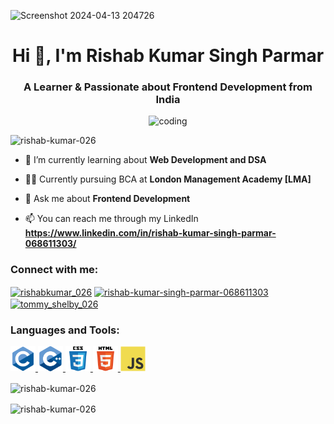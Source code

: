 ![Screenshot 2024-04-13 204726](https://github.com/Rishab-kumar-026/Rishab-kumar-026/assets/163623411/0e3f4dac-a3e6-4dd3-ad04-7c75645a6729)
<h1 align="center">Hi 👋, I'm Rishab Kumar Singh Parmar</h1>
<h3 align="center">A Learner & Passionate about Frontend Development from India</h3>
<p align="center"><img alt="coding" width="50%" height="300px" src="https://camo.githubusercontent.com/7de37139d0b4c1ce40865e799b446c0e963a3dd8fb68d239707237c40604fa3d/68747470733a2f2f63646e2e6472696262626c652e636f6d2f75736572732f3733303730332f73637265656e73686f74732f363538313234332f6176656e746f2e676966"></p>

<p align="left"> <img src="https://komarev.com/ghpvc/?username=rishab-kumar-026&label=Profile%20views&color=0e75b6&style=flat" alt="rishab-kumar-026" /> </p>

- 🌱 I’m currently learning about **Web Development and DSA**

- 👨‍💻 Currently pursuing BCA at **London Management Academy [LMA]**

- 💬 Ask me about **Frontend Development**

- 📫 You can reach me through my LinkedIn **https://www.linkedin.com/in/rishab-kumar-singh-parmar-068611303/**


<h3 align="left">Connect with me:</h3>
<p align="left">
<a href="https://twitter.com/rishabkumar_026" target="blank"><img align="center" src="https://raw.githubusercontent.com/rahuldkjain/github-profile-readme-generator/master/src/images/icons/Social/twitter.svg" alt="rishabkumar_026" height="30" width="40" /></a>
<a href="https://linkedin.com/in/rishab-kumar-singh-parmar-068611303" target="blank"><img align="center" src="https://raw.githubusercontent.com/rahuldkjain/github-profile-readme-generator/master/src/images/icons/Social/linked-in-alt.svg" alt="rishab-kumar-singh-parmar-068611303" height="30" width="40" /></a>
<a href="https://instagram.com/tommy_shelby_026" target="blank"><img align="center" src="https://raw.githubusercontent.com/rahuldkjain/github-profile-readme-generator/master/src/images/icons/Social/instagram.svg" alt="tommy_shelby_026" height="30" width="40" /></a>
</p>

<h3 align="left">Languages and Tools:</h3>
<p align="left"> <a href="https://www.cprogramming.com/" target="_blank" rel="noreferrer"> <img src="https://raw.githubusercontent.com/devicons/devicon/master/icons/c/c-original.svg" alt="c" width="40" height="40"/> </a> <a href="https://www.w3schools.com/cpp/" target="_blank" rel="noreferrer"> <img src="https://raw.githubusercontent.com/devicons/devicon/master/icons/cplusplus/cplusplus-original.svg" alt="cplusplus" width="40" height="40"/> </a> <a href="https://www.w3schools.com/css/" target="_blank" rel="noreferrer"> <img src="https://raw.githubusercontent.com/devicons/devicon/master/icons/css3/css3-original-wordmark.svg" alt="css3" width="40" height="40"/> </a> <a href="https://www.w3.org/html/" target="_blank" rel="noreferrer"> <img src="https://raw.githubusercontent.com/devicons/devicon/master/icons/html5/html5-original-wordmark.svg" alt="html5" width="40" height="40"/> </a> <a href="https://developer.mozilla.org/en-US/docs/Web/JavaScript" target="_blank" rel="noreferrer"> <img src="https://raw.githubusercontent.com/devicons/devicon/master/icons/javascript/javascript-original.svg" alt="javascript" width="40" height="40"/> </a> </p>

<p><img align="center" src="https://github-readme-stats.vercel.app/api/top-langs?username=rishab-kumar-026&show_icons=true&locale=en&layout=compact" alt="rishab-kumar-026" /></p>

<p><img align="center" src="https://github-readme-streak-stats.herokuapp.com/?user=rishab-kumar-026&" alt="rishab-kumar-026" /></p>
